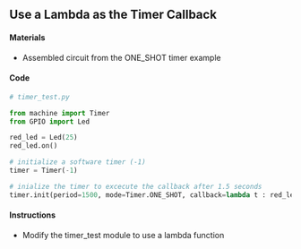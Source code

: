 ## Use a Lambda as the Timer Callback

#### Materials
 - Assembled circuit from the ONE_SHOT timer example

#### Code
```Python
# timer_test.py

from machine import Timer
from GPIO import Led

red_led = Led(25)
red_led.on()

# initialize a software timer (-1)
timer = Timer(-1)

# inialize the timer to excecute the callback after 1.5 seconds
timer.init(period=1500, mode=Timer.ONE_SHOT, callback=lambda t : red_led.off())
```
#### Instructions
 - Modify the timer_test module to use a lambda function
